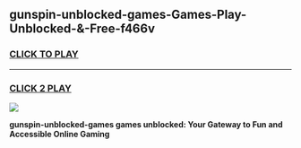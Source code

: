 
## gunspin-unblocked-games-Games-Play-Unblocked-&-Free-f466v
<h3>
<a href="https://premium76.site?title=gunspin-unblocked-games&ref=24A">CLICK TO PLAY</a></h3>
<hr>

<h3>
<a href="https://premium76.site?title=gunspin-unblocked-games&ref=24A">CLICK 2 PLAY</a>
  
</h3>

<a href="https://premium76.site?title=gunspin-unblocked-games&ref=24A"><img src="https://clearcache.store/games.png"></a>


**gunspin-unblocked-games games unblocked: Your Gateway to Fun and Accessible Online Gaming**
